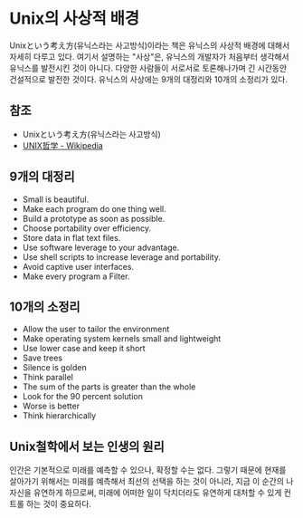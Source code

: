 # Unix의 사상적 배경

Unixという考え方(유닉스라는 사고방식)이라는 책은 유닉스의 사상적 배경에 대해서 자세히 다루고 있다. 여기서 설명하는 "사상"은, 유닉스의 개발자가 처음부터 생각해서 유닉스를 발전시킨 것이 아니다. 다양한 사람들이 서로서로 토론해나가며 긴 시간동안 건설적으로 발전한 것이다. 유닉스의 사상에는 9개의 대정리와 10개의 소정리가 있다.

## 참조

- Unixという考え方(유닉스라는 사고방식)
- [UNIX哲学 - Wikipedia](https://ja.wikipedia.org/wiki/UNIX%E5%93%B2%E5%AD%A6)

## 9개의 대정리

- Small is beautiful.
- Make each program do one thing well.
- Build a prototype as soon as possible.
- Choose portability over efficiency.
- Store data in flat text files.
- Use software leverage to your advantage.
- Use shell scripts to increase leverage and portability.
- Avoid captive user interfaces.
- Make every program a Filter.

## 10개의 소정리

- Allow the user to tailor the environment
- Make operating system kernels small and lightweight
- Use lower case and keep it short
- Save trees
- Silence is golden
- Think parallel
- The sum of the parts is greater than the whole
- Look for the 90 percent solution
- Worse is better
- Think hierarchically

## Unix철학에서 보는 인생의 원리

인간은 기본적으로 미래를 예측할 수 있으나, 확정할 수는 없다. 그렇기 때문에 현재를 살아가기 위해서는 미래를 예측해서 최선의 선택을 하는 것이 아니라, 지금 이 순간의 나 자신을 유연하게 하므로써, 미래에 어떠한 일이 닥치더라도 유연하게 대처할 수 있게 컨트롤 하는 것이 중요하다.
